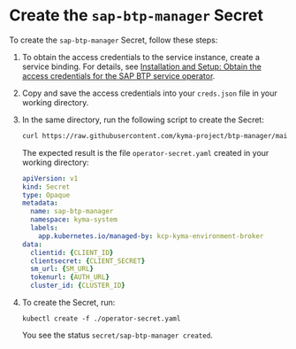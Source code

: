 # Create the `sap-btp-manager` Secret

<!--this content is for OS users only-->
To create the `sap-btp-manager` Secret, follow these steps:
1. To obtain the access credentials to the service instance, create a service binding.  For details, see [Installation and Setup: Obtain the access credentials for the SAP BTP service operator](https://github.com/SAP/sap-btp-service-operator/blob/main/README.md#installation-and-setup).
2. Copy and save the access credentials into your `creds.json` file in your working directory. 
3. In the same directory, run the following script to create the Secret:
   
   ```sh
   curl https://raw.githubusercontent.com/kyma-project/btp-manager/main/hack/create-secret-file.sh | bash -s
   ```

    The expected result is the file `operator-secret.yaml` created in your working directory:

    ```yaml
    apiVersion: v1
    kind: Secret
    type: Opaque
    metadata:
      name: sap-btp-manager
      namespace: kyma-system
      labels:
        app.kubernetes.io/managed-by: kcp-kyma-environment-broker
    data:
      clientid: {CLIENT_ID}
      clientsecret: {CLIENT_SECRET}
      sm_url: {SM_URL}
      tokenurl: {AUTH_URL}
      cluster_id: {CLUSTER_ID}
    ```
4. To create the Secret, run:

    ```
    kubectl create -f ./operator-secret.yaml
    ```

    You see the status `secret/sap-btp-manager created`.